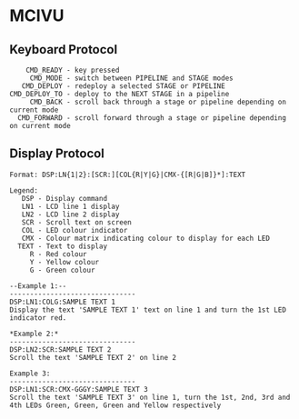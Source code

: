 MCIVU
=====

Keyboard Protocol
----------------------------------------
        CMD_READY - key pressed
         CMD_MODE - switch between PIPELINE and STAGE modes
       CMD_DEPLOY - redeploy a selected STAGE or PIPELINE
    CMD_DEPLOY_TO - deploy to the NEXT STAGE in a pipeline
         CMD_BACK - scroll back through a stage or pipeline depending on current mode
      CMD_FORWARD - scroll forward through a stage or pipeline depending on current mode


Display Protocol
----------------------------------------
    Format: DSP:LN{1|2}:[SCR:][COL{R|Y|G}|CMX-{[R|G|B]}*]:TEXT

    Legend:
       DSP - Display command
       LN1 - LCD line 1 display
       LN2 - LCD line 2 display
       SCR - Scroll text on screen
       COL - LED colour indicator
       CMX - Colour matrix indicating colour to display for each LED
      TEXT - Text to display
         R - Red colour
         Y - Yellow colour
         G - Green colour
         
    --Example 1:--
    -------------------------------
    DSP:LN1:COLG:SAMPLE TEXT 1
    Display the text 'SAMPLE TEXT 1' text on line 1 and turn the 1st LED indicator red.
    
    *Example 2:*
    -------------------------------
    DSP:LN2:SCR:SAMPLE TEXT 2
    Scroll the text 'SAMPLE TEXT 2' on line 2
    
    Example 3:
    -------------------------------
    DSP:LN1:SCR:CMX-GGGY:SAMPLE TEXT 3
    Scroll the text 'SAMPLE TEXT 3' on line 1, turn the 1st, 2nd, 3rd and 4th LEDs Green, Green, Green and Yellow respectively
